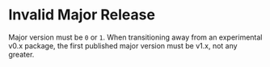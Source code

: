 # Invalid Major Release

Major version must be `0` or `1`. When transitioning away from an experimental v0.x package, the first published major version must be v1.x, not any greater.
